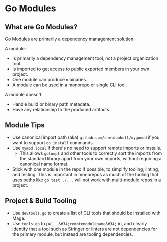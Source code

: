 # Go Modules


## What are Go Modules?

Go Modules are primarily a dependency management solution.

A module:

- Is primarily a dependency management tool, not a project organization tool.
- Is imported to get access to public exported members in your own project.
- One module can produce `n` binaries.
- A module can be used in a monorepo or single CLI tool.

A module doesn&#39;t:

- Handle build or binary path metadata.
- Have any relationship to the produced artifacts.

## Module Tips

- Use canonical import path (aka) `github.com/sheldonhull/mygomod` if you want to support `go install` commands.
- Use `mymod.local` if there&#39;s no need to support remote imports or installs.
  - This allows `gofumpt` and other tools to correctly sort the imports from the standard library apart from your own imports, without requiring a canonical name format.
- Stick with one module in the repo if possible, to simplify tooling, linting, and testing. This is important in monorepos as much of the tooling that uses paths like `go test ./...` will not work with multi-module repos in a project.

## Project &amp; Build Tooling

- Use `devtools.go` to create a list of CLI tools that should be installed with Mage.
- Use `tools.go` to put `_ &#34;remotemodulename&#34;` in, and clearly identify that a tool such as Stringer or linters are not dependencies for the primary module, but instead are tooling dependencies.

